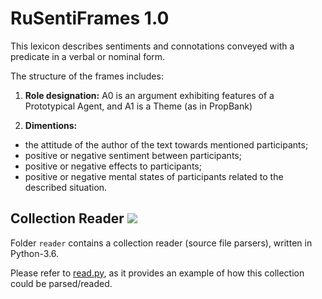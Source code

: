 # RuSentiFrames 1.0

This lexicon describes sentiments and connotations conveyed with a predicate in a verbal or nominal form.

The structure of the frames includes:

1. **Role designation:** A0 is an argument exhibiting features of a Prototypical Agent, and
A1 is a Theme (as in PropBank)

2. **Dimentions:**
* the attitude of the author of the text
towards mentioned participants;
*  positive or negative sentiment between
participants;
* positive or negative effects to participants;
* positive or negative mental states of
participants related to the described
situation.

## Collection Reader ![](https://img.shields.io/badge/Python-3.6-brightgreen.svg)

Folder `reader` contains a collection reader (source file parsers), written in Python-3.6.

Please refer to [read.py](read.py), as it provides an example of how this collection could be parsed/readed. 
